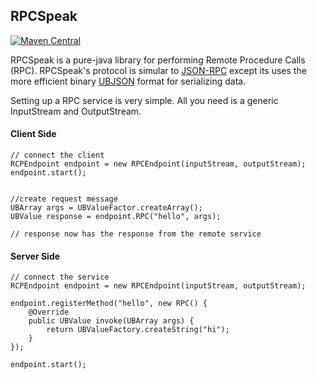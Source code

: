 ## RPCSpeak ##

[![Maven Central](https://maven-badges.herokuapp.com/maven-central/com.dev-smart/microdb-runtime/badge.svg)](https://maven-badges.herokuapp.com/maven-central/com.dev-smart/RPCSpeak)

RPCSpeak is a pure-java library for performing Remote Procedure Calls (RPC).
RPCSpeak's protocol is simular to [JSON-RPC](http://json-rpc.org) except its uses the more efficient
binary [UBJSON](http://ubjson.org/) format for serializing data.

Setting up a RPC service is very simple. All you need is a generic InputStream
and OutputStream.

#### Client Side ####

```
// connect the client
RCPEndpoint endpoint = new RPCEndpoint(inputStream, outputStream);
endpoint.start();


//create request message
UBArray args = UBValueFactor.createArray();
UBValue response = endpoint.RPC("hello", args);

// response now has the response from the remote service

```

#### Server Side ####

```
// connect the service
RCPEndpoint endpoint = new RPCEndpoint(inputStream, outputStream);

endpoint.registerMethod("hello", new RPC() {
    @Override
    public UBValue invoke(UBArray args) {
        return UBValueFactory.createString("hi");
    }
});

endpoint.start();

```